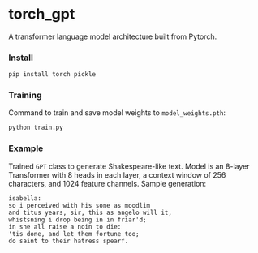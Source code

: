 # torch_gpt
A transformer language model architecture built from Pytorch. 

### Install
```bash
pip install torch pickle
```
### Training
Command to train and save model weights to `model_weights.pth`:
```bash
python train.py
```
### Example
Trained `GPT` class to generate Shakespeare-like text. Model is an  8-layer Transformer with 8 heads in each layer, a context window of 256 characters, and 1024 feature channels. Sample generation:
```
isabella:
so i perceived with his sone as moodlim
and titus years, sir, this as angelo will it,
whistsning i drop being in in friar'd;
in she all raise a noin to die:
'tis done, and let them fortune too;
do saint to their hatress spearf.
```

